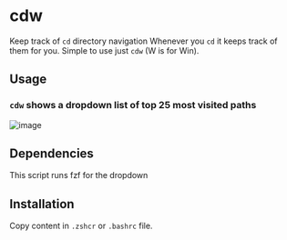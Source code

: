 # cdw
Keep track of `cd` directory navigation
Whenever you `cd` it keeps track of them for you. Simple to use just `cdw` (W is for Win).

## Usage
### `cdw` shows a dropdown list of top 25 most visited paths
![image](https://github.com/user-attachments/assets/4e56a229-f7c6-4179-aa90-27105aaf2cb9)

## Dependencies
This script runs fzf for the dropdown

## Installation 
Copy content in `.zshcr` or `.bashrc` file.
